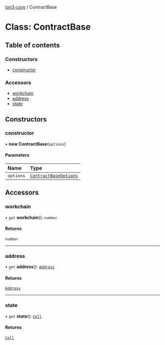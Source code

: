 [ton3-core](../README.md) / ContractBase

# Class: ContractBase

## Table of contents

### Constructors

- [constructor](ContractBase.md#constructor)

### Accessors

- [workchain](ContractBase.md#workchain)
- [address](ContractBase.md#address)
- [state](ContractBase.md#state)

## Constructors

### constructor

• **new ContractBase**(`options`)

#### Parameters

| Name | Type |
| :------ | :------ |
| `options` | [`ContractBaseOptions`](../interfaces/ContractBaseOptions.md) |

## Accessors

### workchain

• `get` **workchain**(): `number`

#### Returns

`number`

___

### address

• `get` **address**(): [`Address`](Address.md)

#### Returns

[`Address`](Address.md)

___

### state

• `get` **state**(): [`Cell`](Cell.md)

#### Returns

[`Cell`](Cell.md)
